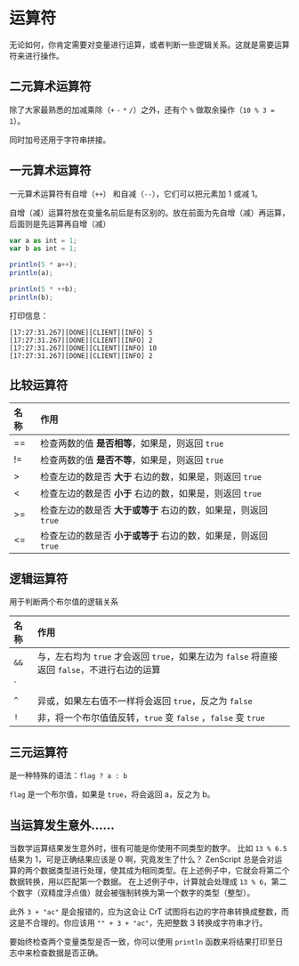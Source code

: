 # 运算符

无论如何，你肯定需要对变量进行运算，或者判断一些逻辑关系。这就是需要运算符来进行操作。

## 二元算术运算符

除了大家最熟悉的加减乘除（`+` `-` `*` `/`）之外，还有个 `%` 做取余操作（`10 % 3 = 1`）。

同时加号还用于字符串拼接。

## 一元算术运算符

一元算术运算符有自增（`++`） 和自减（`--`），它们可以把元素加 1 或减 1。

自增（减）运算符放在变量名前后是有区别的。放在前面为先自增（减）再运算，后面则是先运算再自增（减）

```javascript
var a as int = 1;
var b as int = 1;

println(5 * a++);
println(a);

println(5 * ++b);
println(b);
```

打印信息：

```text
[17:27:31.267][DONE][CLIENT][INFO] 5
[17:27:31.267][DONE][CLIENT][INFO] 2
[17:27:31.267][DONE][CLIENT][INFO] 10
[17:27:31.267][DONE][CLIENT][INFO] 2
```

## 比较运算符

| 名称 | 作用 |
| :--- | :--- |
| == | 检查两数的值 **是否相等**，如果是，则返回 `true` |
| != | 检查两数的值 **是否不等**，如果是，则返回 `true` |
| &gt; | 检查左边的数是否 **大于** 右边的数，如果是，则返回 `true` |
| &lt; | 检查左边的数是否 **小于** 右边的数，如果是，则返回 `true` |
| &gt;= | 检查左边的数是否 **大于或等于** 右边的数，如果是，则返回 `true` |
| &lt;= | 检查左边的数是否 **小于或等于** 右边的数，如果是，则返回 `true` |

## 逻辑运算符

用于判断两个布尔值的逻辑关系

| 名称 | 作用 |
| :--- | :--- |
| `&&` | 与，左右均为 `true` 才会返回 `true`，如果左边为 `false` 将直接返回 `false`，不进行右边的运算 |
| `||` | 或，左右只要有一个 `true` 才会返回 `true`，如果左边为 `true` 将直接返回 `true`，不进行右边的运算 |
| `^` | 异或，如果左右值不一样将会返回 `true`，反之为 `false` |
| `!` | 非，将一个布尔值值反转，`true` 变 `false` ，`false` 变 `true` |

## 三元运算符

是一种特殊的语法：`flag ? a : b`

`flag` 是一个布尔值，如果是 `true`，将会返回 a，反之为 b。

## 当运算发生意外……

当数学运算结果发生意外时，很有可能是你使用不同类型的数字。 比如 `13 % 6.5` 结果为 1，可是正确结果应该是 0 啊，究竟发生了什么？ ZenScript 总是会对运算的两个数据类型进行处理，使其成为相同类型。在上述例子中，它就会将第二个数据转换，用以匹配第一个数据。 在上述例子中，计算就会处理成 `13 % 6`，第二个数字（双精度浮点值）就会被强制转换为第一个数字的类型（整型）。

此外 `3 + "ac"` 是会报错的，应为这会让 CrT 试图将右边的字符串转换成整数，而这是不合理的。你应该用 `"" + 3 + "ac"`，先把整数 3 转换成字符串才行。

要始终检查两个变量类型是否一致，你可以使用 `println` 函数来将结果打印至日志中来检查数据是否正确。

